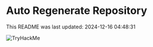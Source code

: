 # Auto Regenerate Repository

This README was last updated: 2024-12-16 04:48:31

 ![TryHackMe](https://tryhackme.com/badge/533634)